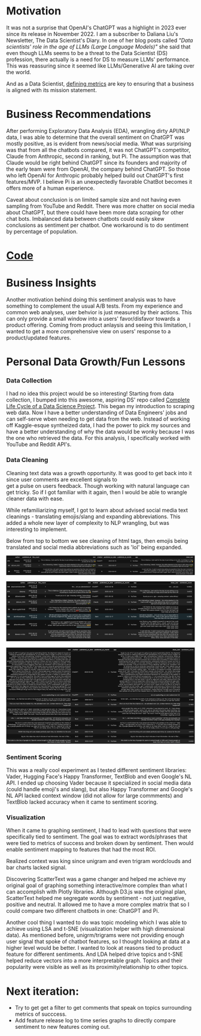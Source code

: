 # Motivation

It was not a surprise that OpenAI's ChatGPT was a highlight in 2023 ever since its release in November 2022. 
I am a subscriber to Daliana Liu's Newsletter, The Data Scientist's Diary. In one of her blog posts called 
_"Data scientists' role in the age of LLMs (Large Language Models)"_ she said that even though LLMs seems to be 
a threat to the Data Scientist (DS) profession, there actually is a need for DS to measure LLMs' performance. 
This was reassuring since it seemed like LLMs/Generative AI are taking over the world.

And as a Data Scientist, [defining metrics](https://data-chef.notion.site/Metric-Overview-fe3202bb07624dde85d2d1d8aee3fc8d) 
are key to ensuring that a business is aligned with its mission statement.

# Business Recommendations

After performing Exploratory Data Analysis (EDA), wrangling dirty API/NLP data, I was able to determine that
the overall sentiment on ChatGPT was mostly positive, as is evident from news/social media. What was surprising was
that from all the chatbots compared, it was not ChatGPT's competitor, Claude from Anthropic, second in ranking, but Pi. The
assumption was that Claude would be right behind ChatGPT since its founders and majority of the early team were from OpenAI,
the company behind ChatGPT. So those who left OpenAI for Anthropic probably helped build out ChatGPT's first features/MVP. I believe Pi is an unexpectedly
favorable ChatBot becomes it offers more of a human experience. 

Caveat about conclusion is on limited sample size and not having even sampling from YouTube and Reddit. There was more 
chatter on social media about ChatGPT, but there could have been more data scraping for other chat bots. Imbalanced data between chatbots could easily skew conclusions as sentiment per chatbot. One
workaround is to do sentiment by percentage of population. 

# [Code](https://github.com/mindyng/2023-Business-Projects/blob/main/sentiment-analysis-on-llm-chatbots.ipynb)

# Business Insights

Another motivation behind doing this sentiment analysis was to have something to complement the usual A/B tests. From my 
experience and common web analyses, user behvior is just measured by their actions.  This can only provide a small 
window into a users' favor/disfavor towards a product offering. Coming from product anlaysis and seeing this limitation,
I wanted to get a more comprehensive view on users' response to a product/updated features.

# Personal Data Growth/Fun Lessons

### Data Collection
I had no idea this project would be so interesting! Starting from data collection, I bumped into this awesome, aspiring DS' 
repo called [Complete Life Cycle of a Data Science Project](https://github.com/achuthasubhash/Complete-Life-Cycle-of-a-Data-Science-Project). 
This began my introduction to scraping web data. Now I have a better understanding of Data Engineers' jobs and can self-serve wben needing to 
get data from the web. Instead of working off Kaggle-esque syntheized data, I had the power to pick 
my sources and have a better understanding of why the data would be wonky because I was the one who retrieved the data.
For this analysis, I specifically worked with YouTube and Reddit API's.

### Data Cleaning
Cleaning text data was a growth opportunity. It was good to get back into it since user comments are excellent signals to  
get a pulse on users feedback. Though working with natural language can get tricky. So if I got familiar with it again, then I would be able to 
wrangle cleaner data with ease. 

While refamiliarizing myself, I got to learn about advised social media text cleanings - translating emojis/slang and expanding 
abbreviations. This added a whole new layer of complexity to NLP wrangling, but was interesting to implement. 

Below from top to bottom we see cleaning of html tags, then emojis being translated and social media abbreviations such as 'lol' being expanded.

![html](/assets/images/html.png)

![emojis](/assets/images/emojis.png)

![lol](/assets/images/lol_abbreviation.png)

### Sentiment Scoring
This was a really cool experiment as I tested different sentiment libraries: Vader, Hugging Face's Happy Transformer, TextBlob
and even Google's NL API. I ended up choosing Vader because it specialized in social media data (could handle emoji's and
slang), but also Happy Transformer and Google's NL API lacked context window (did not allow for large commments) and TextBlob 
lacked accuracy when it came to sentiment scoring.

### Visualization
When it came to graphing sentiment, I had to lead with questions that were specifically tied to sentiment. The goal was to extract
words/phrases that were tied to metrics of success and broken down by sentiment. Then would enable sentiment mapping to features 
that had the most ROI.

Realized context was king since unigram and even trigram wordclouds and bar charts lacked signal.

Discovering ScatterText was a game changer and helped me achieve my original goal of graphing something interactive/more complex
than what I can accomplish with Plotly libraries. Although D3.js was the original plan, ScatterText helped me segregate words by sentiment - not just negative, positive and neutral. It allowed me to have a more complex matrix that so I could compare two different chatbots in one: ChatGPT and Pi. 

Another cool thing I wanted to do was topic modeling which I was able to achieve using LSA and t-SNE (visualization helper with high dimensional data). As mentioned before, unigrm/trigrams were not providing enough user signal that spoke of chatbot features, so I thought looking at data at a higher level would be better. I wanted to look at reasons tied to product feature for different sentiments. And LDA helped drive topics and t-SNE helped reduce vectors into a more interpretable graph. Topics and their popularity were visible as well as its proximity/relationship to other topics.

# Next iteration:
* Try to get get a filter to get comments that speak on topics surrounding metrics of succcess.
* Add feature release log to time series graphs to directly compare sentiment to new features coming out.
